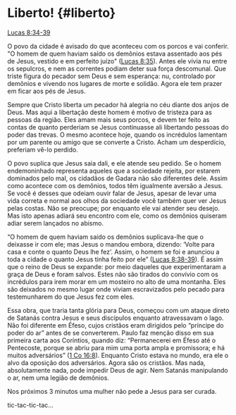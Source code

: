 # **Liberto!** {#liberto}

[Lucas 8:34-39](http://bibliaonline.com.br/acf/lc/8/34-39)

O povo da cidade é avisado do que aconteceu com os porcos e vai conferir. &quot;O homem de quem haviam saído os demônios estava assentado aos pés de Jesus, vestido e em perfeito juízo&quot; ([Lucas 8:35](http://bibliaonline.com.br/acf/lc/8/35)). Antes ele vivia nu entre os sepulcros, e nem as correntes podiam deter sua força descomunal. Que triste figura do pecador sem Deus e sem esperança: nu, controlado por demônios e vivendo nos lugares de morte e solidão. Agora ele tem prazer em ficar aos pés de Jesus.

Sempre que Cristo liberta um pecador há alegria no céu diante dos anjos de Deus. Mas aqui a libertação deste homem é motivo de tristeza para as pessoas da região. Eles amam mais seus porcos, e devem ter feito as contas de quanto perderiam se Jesus continuasse ali libertando pessoas do poder das trevas. O mesmo acontece hoje, quando os incrédulos lamentam por um parente ou amigo que se converte a Cristo. Acham um desperdício, preferiam vê-lo perdido.

O povo suplica que Jesus saia dali, e ele atende seu pedido. Se o homem endemoninhado representa aqueles que a sociedade rejeita, por estarem dominados pelo mal, os cidadãos de Gadara não são diferentes dele. Assim como acontece com os demônios, todos têm igualmente aversão a Jesus. Se você é desses que odeiam ouvir falar de Jesus, apesar de levar uma vida correta e normal aos olhos da sociedade você também quer ver Jesus pelas costas. Não se preocupe; por enquanto ele vai atender seu desejo. Mas isto apenas adiará seu encontro com ele, como os demônios quiseram adiar serem lançados no abismo.

“O homem de quem haviam saído os demônios suplicava-lhe que o deixasse ir com ele; mas Jesus o mandou embora, dizendo: ‘Volte para casa e conte o quanto Deus lhe fez’. Assim, o homem se foi e anunciou a toda a cidade o quanto Jesus tinha feito por ele” ([Lucas 8:38-39](http://bibliaonline.com.br/acf/lc/8/38-39)). É assim que o reino de Deus se expande: por meio daqueles que experimentaram a graça de Deus e foram salvos. Estes não são tirados do convívio com os incrédulos para irem morar em um mosteiro no alto de uma montanha. Eles são deixados no mesmo lugar onde viviam escravizados pelo pecado para testemunharem do que Jesus fez com eles.

Essa obra, que traria tanta glória para Deus, começou com um ataque direto de Satanás contra Jesus e seus discípulos enquanto atravessavam o lago. Não foi diferente em Éfeso, cujos cristãos eram dirigidos pelo “príncipe do poder do ar” antes de se converterem. Paulo faz menção disso em sua primeira carta aos Coríntios, quando diz: “Permanecerei em Éfeso até o Pentecoste, porque se abriu para mim uma porta ampla e promissora; e há muitos adversários” ([1 Co 16:8](http://bibliaonline.com.br/acf/1co/16/8)). Enquanto Cristo estava no mundo, era ele o alvo da oposição dos adversários. Agora são os cristãos. Mas nada, absolutamente nada, pode impedir Deus de agir. Nem Satanás manipulando o ar, nem uma legião de demônios.

Nos próximos 3 minutos uma mulher não pede a Jesus para ser curada.

tic-tac-tic-tac...